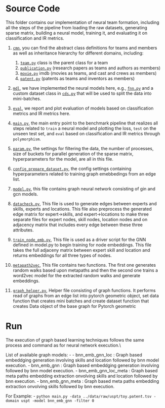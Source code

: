 # Source Code 
This folder contains our implementation of neural team formation, including all the steps of the pipeline from loading the raw datasets, generating sparse matrix, building a neural model, training it, and evaluating it on classification and IR metrics.

1) [``cmn``](./cmn), you can find the abstract class definitions for teams and members as well as inheritance hierarchy for different domains, including:
   1) [``team.py``](./cmn/team.py) class is the parent class for a team 
   2) [``publication.py``](./cmn/publication.py) (research papers as teams and authors as members)
   3) [``movie.py``](./cmn/movie.py) imdb (movies as teams, and cast and crews as members)
   4) [``patent.py``](./cmn/patent.py) (patents as teams and inventors as members)
    
2) [``mdl``](./mdl), we have implemented the neural models here, e.g., [``fnn.py``](./mdl/fnn.py) and a custom dataset class in [``cds.py``](./mdl/cds.py) that will be used to split the data into mini-batches.
3) [``eval``](./eval), we report and plot evaluation of models based on classification metrics and IR metrics here.
4) [``main.py``](./main.py), the main entry point to the benchmark pipeline that realizes all steps related to ``train`` a neural model and plotting the loss, ``test`` on the unseen test set, and ``eval`` based on classification and IR metrics through `polymorphism`.
5) [``param.py``](./param.py), the settings for filtering the data, the number of processes, size of buckets for parallel generation of the sparse matrix, hyperparameters for the model, are all in this file.
6) [``config_prepare_dataset.py``](./config_prepare_dataset.py), the config settings containing hyperparameters related to training graph emebbedings from an edge list.
7) [``model.py``](./model.py), this file contains graph neural network consisting of gin and gcn models.
8) [``datacheck.py``](./datacheck.py), This file is used to generate edges between experts and skills, experts and locations. This file also preprocess the generated edge matrix for expert->skills, and expert->locations to make three separate files for expert nodes, skill nodes, location nodes and on adjacency matrix that includes every edge between these three attributes.
9) [``train_node_emb.py``](./train_node_emb.py), This file is used as a driver script for the GNN defined in model.py to begin training for node embeddings. This file takes the full adjaceny matrix between expert skill and location and returns embeddings for all three types of nodes.
10) [``metapath2vec``](./metapath2vec.py), This file contains two functions. The first one generates random walks based upon metapaths and then the second one trains a word2vec model for the extracted random walks and generate embeddings.
11) [``graph_helper.py``](./graph_helper.py), Helper file consisting of graph functions. It performs read of graphs from an edge list into pytorch geometric object, set data function that creates mini batches and create dataset function that creates Data object of the base graph for Pytorch geometric

# Run

The execution of graph based learning techniques follows the same process and command as for neural network execution.\

List of available graph models: - 
	- bnn_emb_gnn_loc : Graph based embeddging generation involving skills and location followed by bnn model execution.
	- bnn_emb_gnn : Graph based embeddging generation involving followed by bnn model execution.
	- bnn_emb_gnn_loc_meta : Graph based meta paths embedding extraction onvolving skills and location followed by bnn execution.
	- bnn_emb_gnn_meta : Graph based meta paths embedding extraction onvolving skills followed by bnn execution.

For Example: - ``python main.py -data ../data/raw/uspt/toy.patent.tsv -domain uspt -model bnn_emb_gnn -filter 0``
